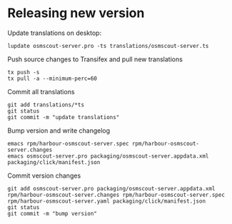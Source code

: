 # Releasing new version

Update translations on desktop:

```
lupdate osmscout-server.pro -ts translations/osmscout-server.ts
```

Push source changes to Transifex and pull new translations

```
tx push -s
tx pull -a --minimum-perc=60
```

Commit all translations

```
git add translations/*ts
git status
git commit -m "update translations"
```

Bump version and write changelog

```
emacs rpm/harbour-osmscout-server.spec rpm/harbour-osmscout-server.changes
emacs osmscout-server.pro packaging/osmscout-server.appdata.xml packaging/click/manifest.json
```

Commit version changes
```
git add osmscout-server.pro packaging/osmscout-server.appdata.xml rpm/harbour-osmscout-server.changes rpm/harbour-osmscout-server.spec rpm/harbour-osmscout-server.yaml packaging/click/manifest.json
git status
git commit -m "bump version"
```